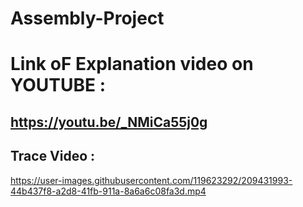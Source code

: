 # Assembly-Project

# Link oF Explanation video on YOUTUBE  :

## https://youtu.be/_NMiCa55j0g


## Trace Video :

https://user-images.githubusercontent.com/119623292/209431993-44b437f8-a2d8-41fb-911a-8a6a6c08fa3d.mp4


